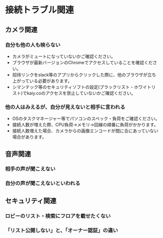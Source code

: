 
# 接続トラブル関連
## カメラ関連
### 自分も他の人も映らない
- カメラがミュートになっていないかご確認ください。
- ブラウザが最新バージョンのChromeでアクセスしていることを確認ください。
- 招待リンクをslack等のアプリからクリックした際に、他のブラウザが立ち上がっている必要があります。
- シマンテック等のセキュリティソフトの設定(ブラックリスト・ホワイトリスト)でkaiy.coのアクセスを禁止していないかご確認ください。
###  他の人はみえるが、自分が見えないと相手に言われる
- OSのタスクマネージャー等でパソコンのスペック・負荷をご確認ください。
- 接続人数が増えた際、CPU負荷→メモリ→回線の順番に負荷がかかります。
- 接続人数増えた場合、カメラからの画像エンコードが間に合にあっていない場合があります。
## 音声関連
### 相手の声が聞こえない
### 自分の声が聞こえないといわれる
## セキュリティ関連
### ロビーのリスト・検索にフロアを載せたくない
### 「リスト公開しない」と、「オーナー認証」の違い


